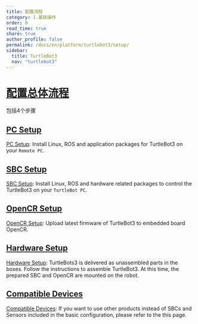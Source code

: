 ```yaml
---
title: 配置流程
category: 1.基础操作
order: 0
read_time: true
share: true
author_profile: false
permalink: /docs/en/platform/turtlebot3/setup/
sidebar:
  title: TurtleBot3
  nav: "turtlebot3"
---
```


<div style="counter-reset: h1 5"></div>

# [配置总体流程](#setup)

包括4个步骤

## [PC Setup](#pc-setup)

[PC Setup][pc_setup]: Install Linux, ROS and application packages for TurtleBot3 on your `Remote PC`.

## [SBC Setup](#sbc-setup)
[SBC Setup][sbc_setup]: Install Linux, ROS and hardware related packages to control the TurtleBot3 on your `TurtleBot PC`.

## [OpenCR Setup](#opencr-setup)
[OpenCR Setup][opencr_setup]: Upload latest firmware of TurtleBot3 to embedded board OpenCR.

## [Hardware Setup](#hardware-setup)
[Hardware Setup][hardware_setup]: TurtleBots3 is delivered as unassembled parts in the boxes. Follow the instructions to assemble TurtleBot3. At this time, the prepared SBC and OpenCR are mounted on the robot.

## [Compatible Devices](#compatible-devices)
[Compatible Devices][compatible_devices]: If you want to use other products instead of SBCs and Sensors included in the basic configuration, please refer to the this page.

[pc_setup]: /docs/en/platform/turtlebot3/pc_setup/
[sbc_setup]: /docs/en/platform/turtlebot3/sbc_setup/
[opencr_setup]: /docs/en/platform/turtlebot3/opencr_setup/
[hardware_setup]: /docs/en/platform/turtlebot3/hardware_setup/
[compatible_devices]: /docs/en/platform/turtlebot3/compatible_devices/
